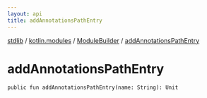 ```yaml
---
layout: api
title: addAnnotationsPathEntry
---
```

[stdlib](../../index.md) / [kotlin.modules](../index.md) / [ModuleBuilder](index.md) / [addAnnotationsPathEntry](addAnnotationsPathEntry.md)

# addAnnotationsPathEntry

```
public fun addAnnotationsPathEntry(name: String): Unit
```

